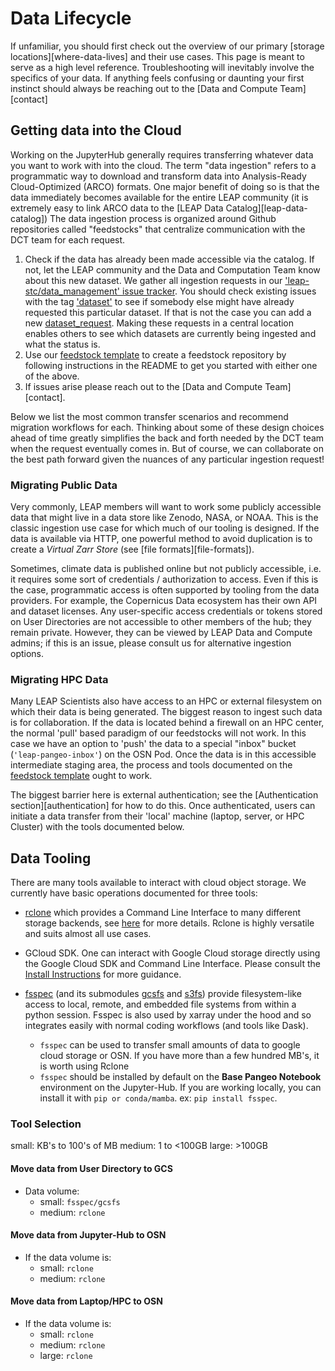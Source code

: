# Data Lifecycle

If unfamiliar, you should first check out the overview of our primary [storage locations][where-data-lives] and their use cases. This page is meant to serve as a high level reference. Troubleshooting will inevitably involve the specifics of your data. If anything feels confusing or daunting your first instinct should always be reaching out to the [Data and Compute Team][contact]

## Getting data into the Cloud

Working on the JupyterHub generally requires transferring whatever data you want to work with into the cloud. The term "data ingestion" refers to a programmatic way to download and transform data into Analysis-Ready Cloud-Optimized (ARCO) formats. One major benefit of doing so is that the data immediately becomes available for the entire LEAP community (it is extremely easy to link ARCO data to the [LEAP Data Catalog][leap-data-catalog])
The data ingestion process is organized around Github repositories called "feedstocks" that centralize communication with the DCT team for each request.

1. Check if the data has already been made accessible via the catalog. If not, let the LEAP community and the Data and Computation Team know about this new dataset. We gather all ingestion requests in our ['leap-stc/data_management' issue tracker](https://github.com/leap-stc/data-management/issues). You should check existing issues with the tag ['dataset'](https://github.com/leap-stc/data-management/issues?q=is%3Aissue+is%3Aopen+label%3Adataset) to see if somebody else might have already requested this particular dataset. If that is not the case you can add a new [dataset_request](https://github.com/leap-stc/data-management/issues/new?assignees=&labels=dataset&projects=&template=new_dataset.yaml&title=New+Dataset+%5BDataset+Name%5D). Making these requests in a central location enables others to see which datasets are currently being ingested and what the status is.
1. Use our [feedstock template](https://github.com/leap-stc/LEAP_template_feedstock) to create a feedstock repository by following instructions in the README to get you started with either one of the above.
1. If issues arise please reach out to the [Data and Compute Team][contact].

Below we list the most common transfer scenarios and recommend migration workflows for each. Thinking about some of these design choices ahead of time greatly simplifies the back and forth needed by the DCT team when the request eventually comes in. But of course, we can collaborate on the best path forward given the nuances of any particular ingestion request!

### Migrating Public Data

Very commonly, LEAP members will want to work some publicly accessible data that might live in a data store like Zenodo, NASA, or NOAA. This is the classic ingestion use case for which much of our tooling is designed. If the data is available via HTTP, one powerful method to avoid duplication is to create a *Virtual Zarr Store* (see [file formats][file-formats]).

Sometimes, climate data is published online but not publicly accessible, i.e. it requires some sort of credentials / authorization to access. Even if this is the case, programmatic access is often supported by tooling from the data providers. For example, the Copernicus Data ecosystem has their own API and dataset licenses. Any user-specific access credentials or tokens stored on User Directories are not accessible to other members of the hub; they remain private. However, they can be viewed by LEAP Data and Compute admins; if this is an issue, please consult us for alternative ingestion options.

### Migrating HPC Data

Many LEAP Scientists also have access to an HPC or external filesystem on which their data is being generated. The biggest reason to ingest such data is for collaboration.
If the data is located behind a firewall on an HPC center, the normal 'pull' based paradigm of our feedstocks will not work. In this case we have an option to 'push' the data to a special "inbox" bucket (`'leap-pangeo-inbox'`) on the OSN Pod. Once the data is in this accessible intermediate staging area, the process and tools documented on the [feedstock template](https://github.com/leap-stc/LEAP_template_feedstock) ought to work.

The biggest barrier here is external authentication; see the [Authentication section][authentication] for how to do this. Once authenticated, users can initiate a data transfer from their 'local' machine (laptop, server, or HPC Cluster) with the tools documented below.

## Data Tooling

There are many tools available to interact with cloud object storage. We currently have basic operations documented for three tools:

- [rclone](https://rclone.org/) which provides a Command Line Interface to many different storage backends, see [here](../technical-reference/rclone.md) for more details. Rclone is highly versatile and suits almost all use cases.

- GCloud SDK. One can interact with Google Cloud storage directly using the Google Cloud SDK and Command Line Interface. Please consult the [Install Instructions](https://cloud.google.com/sdk/docs/install) for more guidance.

- [fsspec](https://filesystem-spec.readthedocs.io/en/latest/) (and its submodules [gcsfs](https://gcsfs.readthedocs.io/en/latest/) and [s3fs](https://s3fs.readthedocs.io/en/latest/)) provide filesystem-like access to local, remote, and embedded file systems from within a python session. Fsspec is also used by xarray under the hood and so integrates easily with normal coding workflows (and tools like Dask).

  - `fsspec` can be used to transfer small amounts of data to google cloud storage or OSN. If you have more than a few hundred MB's, it is worth using Rclone
  - `fsspec` should be installed by default on the **Base Pangeo Notebook** environment on the Jupyter-Hub. If you are working locally, you can install it with `pip or conda/mamba`. ex: `pip install fsspec`.

### Tool Selection

small: KB's to 100's of MB
medium: 1 to \<100GB
large: >100GB

#### Move data from User Directory to GCS

- Data volume:
  - small: `fsspec/gcsfs`
  - medium: `rclone`

#### Move data from Jupyter-Hub to OSN

- If the data volume is:
  - small: `rclone`
  - medium: `rclone`

#### Move data from Laptop/HPC to OSN

- If the data volume is:
  - small: `rclone`
  - medium: `rclone`
  - large: `rclone`
